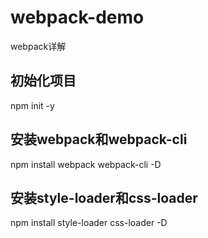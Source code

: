 # webpack-demo
webpack详解

## 初始化项目
npm init -y
## 安装webpack和webpack-cli
npm install webpack webpack-cli -D
## 安装style-loader和css-loader
npm install style-loader css-loader -D
